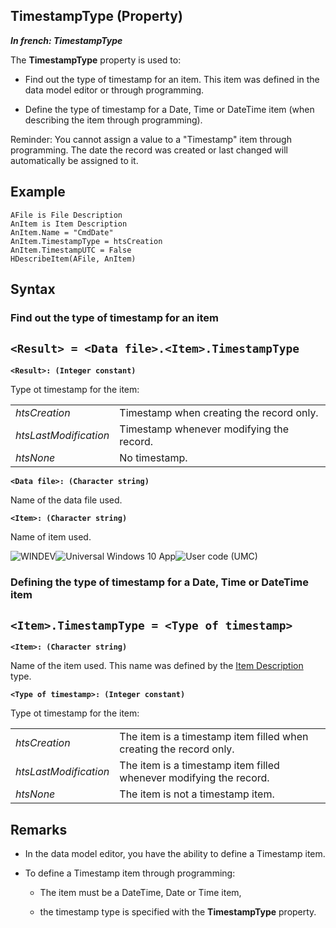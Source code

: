 


## TimestampType (Property)

***In french: TimestampType***
	



<a name="XUse"></a>
<a name="Use"></a>
<a name="description"></a>
The **TimestampType** property is used to:

- Find out the type of timestamp for an item. This item was defined in the data model editor or through programming.

- Define the type of timestamp for a Date, Time or DateTime item (when describing the item through programming).




Reminder: You cannot assign a value to a "Timestamp" item through programming. The date the record was created or last changed will automatically be assigned to it.


<a name="Example1"></a>
<a name="sample_code"></a>

## Example


```wl
AFile is File Description
AnItem is Item Description
AnItem.Name = "CmdDate"
AnItem.TimestampType = htsCreation
AnItem.TimestampUTC = False
HDescribeItem(AFile, AnItem)
```

<a name="XSYNTAX"></a>

## Syntax
<a name="SYNTAX1"></a>

### Find out the type of timestamp for an item

`<Result> = <Data file>.<Item>.TimestampType`
---

**`<Result>: (Integer constant)`**

Type ot timestamp for the item:


|   |   |
| --- | --- |
| *htsCreation* | Timestamp when creating the record only. |
| *htsLastModification* | Timestamp whenever modifying the record. |
| *htsNone* | No timestamp. |



**`<Data file>: (Character string)`**

Name of the data file used.

**`<Item>: (Character string)`**

Name of item used.


<a name="SYNTAX2"></a>
![WINDEV](https://doc.pcsoft.fr/ext/images/us/WD.png)![Universal Windows 10 App](https://doc.pcsoft.fr/ext/images/us/UNIVERSALAPP.png)![User code (UMC)](https://doc.pcsoft.fr/ext/images/us/MCU.png) 
### Defining the type of timestamp for a Date, Time or DateTime item

`<Item>.TimestampType = <Type of timestamp>`
---

**`<Item>: (Character string)`**

Name of the item used. This name was defined by the [Item Description](../WDLang4/1514071.md) type.

**`<Type of timestamp>: (Integer constant)`**

Type ot timestamp for the item:


|   |   |
| --- | --- |
| *htsCreation* | The item is a timestamp item filled when creating the record only. |
| *htsLastModification* | The item is a timestamp item filled whenever modifying the record. |
| *htsNone* | The item is not a timestamp item. |





<a name="NOTE0"></a>
<a name="NOTE0_1"></a>

## Remarks


- In the data model editor, you have the ability to define a Timestamp item. 

- To define a Timestamp item through programming: 

	- The item must be a DateTime, Date or Time item,

	- the timestamp type is specified with the **TimestampType** property.








